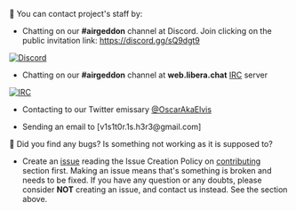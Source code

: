 :speech_balloon: You can contact project's staff by:

- Chatting on our **#airgeddon** channel at Discord. Join clicking on the public invitation link: https://discord.gg/sQ9dgt9

<a href="https://discord.gg/sQ9dgt9" target="_blank"><img src="https://raw.githubusercontent.com/v1s1t0r1sh3r3/airgeddon/master/imgs/wiki/airgeddon_discord.png" title="Discord"/></a>

- Chatting on our **#airgeddon** channel at **web.libera.chat** [IRC] server

<a href="https://webchat.freenode.net/" target="_blank"><img src="https://raw.githubusercontent.com/v1s1t0r1sh3r3/airgeddon/master/imgs/wiki/airgeddon_irc.png" title="IRC"/></a>

- Contacting to our Twitter emissary [@OscarAkaElvis]

- Sending an email to [v1s1t0r.1s.h3r3&#64;gmail.com]

🐞 Did you find any bugs? Is something not working as it is supposed to?
- Create an [issue] reading the Issue Creation Policy on [contributing] section first. Making an issue means that's something is broken and needs to be fixed. If you have any question or any doubts, please consider **NOT** creating an issue, and contact us instead. See the section above.

[issue]: https://github.com/v1s1t0r1sh3r3/airgeddon/issues/new
[contributing]: https://github.com/v1s1t0r1sh3r3/airgeddon/blob/master/CONTRIBUTING.md
[@OscarAkaElvis]: https://twitter.com/OscarAkaElvis
[IRC]: https://web.libera.chat/
